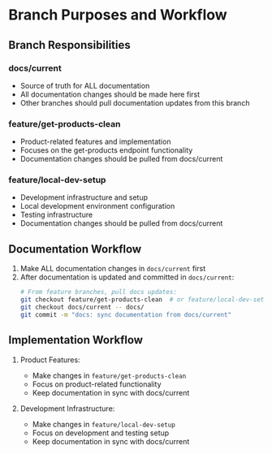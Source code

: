 # Branch Purposes and Workflow

## Branch Responsibilities

### docs/current
- Source of truth for ALL documentation
- All documentation changes should be made here first
- Other branches should pull documentation updates from this branch

### feature/get-products-clean
- Product-related features and implementation
- Focuses on the get-products endpoint functionality
- Documentation changes should be pulled from docs/current

### feature/local-dev-setup
- Development infrastructure and setup
- Local development environment configuration
- Testing infrastructure
- Documentation changes should be pulled from docs/current

## Documentation Workflow

1. Make ALL documentation changes in `docs/current` first
2. After documentation is updated and committed in `docs/current`:
   ```bash
   # From feature branches, pull docs updates:
   git checkout feature/get-products-clean  # or feature/local-dev-setup
   git checkout docs/current -- docs/
   git commit -m "docs: sync documentation from docs/current"
   ```

## Implementation Workflow

1. Product Features:
   - Make changes in `feature/get-products-clean`
   - Focus on product-related functionality
   - Keep documentation in sync with docs/current

2. Development Infrastructure:
   - Make changes in `feature/local-dev-setup`
   - Focus on development and testing setup
   - Keep documentation in sync with docs/current 